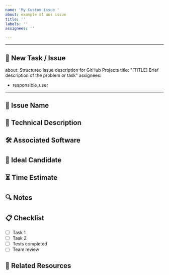 ```yaml
---
name: 'My Custom issue '
about: example of ans issue
title: ''
labels: ''
assignees: ''

---
```


---
## 🚀 New Task / Issue
about: Structured issue description for GitHub Projects
title: "[TITLE] Brief description of the problem or task"
assignees: 
  - responsible_user
---

## 📌 Issue Name
<!-- Brief title describing the problem or task -->

## 📖 Technical Description
<!-- Detailed explanation of the problem, expected implementation, or technical context -->

## 🛠 Associated Software
<!-- Indicate if the issue is related to a specific module, framework, or tool -->

## 🎯 Ideal Candidate
<!-- Profile of the developer or team best suited to handle this issue -->

## ⏳ Time Estimate
<!-- Estimated time in hours/days/weeks to complete the task -->

## 🔍 Notes
<!-- Additional comments, blockers, dependencies, risks, or important notes -->

## 📋 Checklist
- [ ] Task 1
- [ ] Task 2
- [ ] Tests completed
- [ ] Team review

## 📎 Related Resources
<!-- Links
